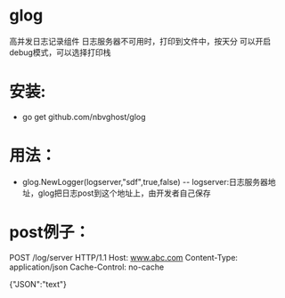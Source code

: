 # glog

高并发日志记录组件
日志服务器不可用时，打印到文件中，按天分
可以开启debug模式，可以选择打印栈

# 安装:
- go get github.com/nbvghost/glog

# 用法：
- glog.NewLogger(logserver,"sdf",true,false)
-- logserver:日志服务器地址，glog把日志post到这个地址上，由开发者自己保存

# post例子：

POST /log/server HTTP/1.1
Host: www.abc.com
Content-Type: application/json
Cache-Control: no-cache

{"JSON":"text"}
